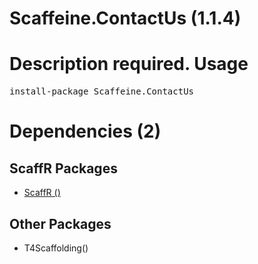﻿Scaffeine.ContactUs (1.1.4)
======
Description required.
Usage
======
<pre>install-package Scaffeine.ContactUs</pre>
Dependencies (2)
=====

ScaffR Packages
------
* [ScaffR ()](https://github.com/wcpro/ScaffR/tree/master/src/ScaffR)

Other Packages
------
* T4Scaffolding()
